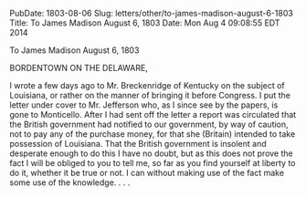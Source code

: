 PubDate: 1803-08-06
Slug: letters/other/to-james-madison-august-6-1803
Title: To James Madison  August 6, 1803
Date: Mon Aug  4 09:08:55 EDT 2014

   To James Madison  August 6, 1803

   BORDENTOWN ON THE DELAWARE,

   I wrote a few days ago to Mr. Breckenridge of Kentucky on the subject of
   Louisiana, or rather on the manner of bringing it before Congress. I put
   the letter under cover to Mr. Jefferson who, as I since see by the papers,
   is gone to Monticello. After I had sent off the letter a report was
   circulated that the British government had notified to our government, by
   way of caution, not to pay any of the purchase money, for that she
   (Britain) intended to take possession of Louisiana. That the British
   government is insolent and desperate enough to do this I have no doubt,
   but as this does not prove the fact I will be obliged to you to tell me,
   so far as you find yourself at liberty to do it, whether it be true or
   not. I can without making use of the fact make some use of the knowledge.
   . . .


